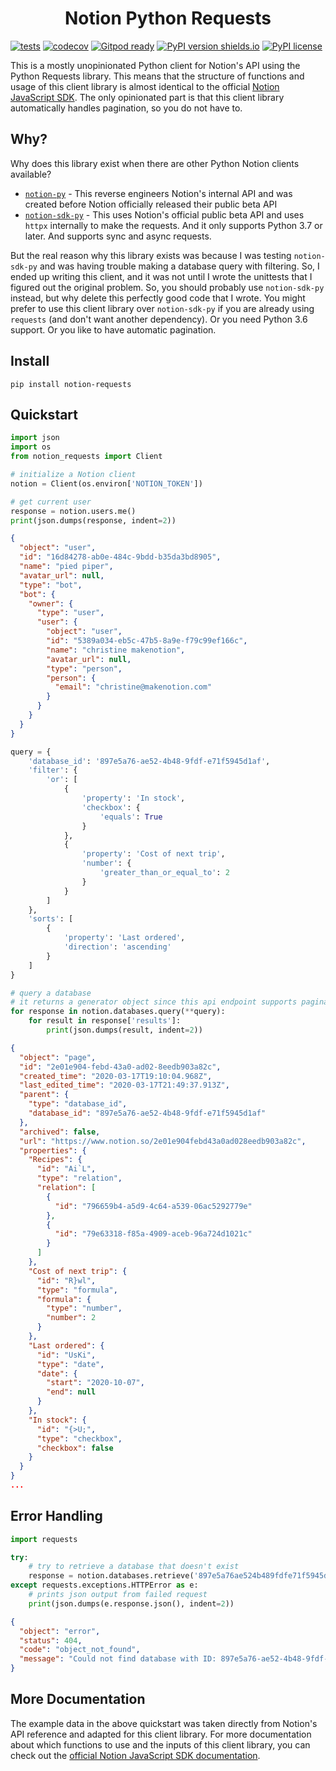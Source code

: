 <h1 align="center">Notion Python Requests</h1>

[![tests](https://github.com/nyoungstudios/notion-py-requests/actions/workflows/python_test.yml/badge.svg)](https://github.com/nyoungstudios/notion-py-requests/actions/workflows/python_test.yml)
[![codecov](https://codecov.io/gh/nyoungstudios/notion-py-requests/branch/main/graph/badge.svg?token=9M2UZ4WJ36)](https://codecov.io/gh/nyoungstudios/notion-py-requests)
[![Gitpod ready](https://img.shields.io/badge/Gitpod-ready-blue?logo=gitpod)](https://gitpod.io/#https://github.com/nyoungstudios/notion-py-requests)
[![PyPI version shields.io](https://img.shields.io/pypi/v/notion-requests.svg)](https://pypi.python.org/project/notion-requests/)
[![PyPI license](https://img.shields.io/pypi/l/notion-requests.svg)](https://pypi.python.org/project/notion-requests/)

This is a mostly unopinionated Python client for Notion's API using the Python Requests library. This means that the
structure of functions and usage of this client library is almost identical to the official
[Notion JavaScript SDK](https://developers.notion.com/reference/intro). The only opinionated part is that this client
library automatically handles pagination, so you do not have to.

## Why?
Why does this library exist when there are other Python Notion clients available?
- [`notion-py`](https://github.com/jamalex/notion-py) - This reverse engineers Notion's internal API and was created
    before Notion officially released their public beta API
- [`notion-sdk-py`](https://github.com/ramnes/notion-sdk-py) - This uses Notion's official public beta API and
    uses `httpx` internally to make the requests. And it only supports Python 3.7 or later. And supports sync and async
    requests.

But the real reason why this library exists was because I was testing `notion-sdk-py` and was having trouble making a
database query with filtering. So, I ended up writing this client, and it was not until I wrote the unittests that I
figured out the original problem. So, you should probably use `notion-sdk-py` instead, but why delete this perfectly
good code that I wrote. You might prefer to use this client library over `notion-sdk-py` if you are already using
`requests` (and don't want another dependency). Or you need Python 3.6 support. Or you like to have automatic
pagination.

## Install

```shell
pip install notion-requests
```

## Quickstart

```python
import json
import os
from notion_requests import Client

# initialize a Notion client
notion = Client(os.environ['NOTION_TOKEN'])

# get current user
response = notion.users.me()
print(json.dumps(response, indent=2))
```

```json
{
  "object": "user",
  "id": "16d84278-ab0e-484c-9bdd-b35da3bd8905",
  "name": "pied piper",
  "avatar_url": null,
  "type": "bot",
  "bot": {
    "owner": {
      "type": "user",
      "user": {
        "object": "user",
        "id": "5389a034-eb5c-47b5-8a9e-f79c99ef166c",
        "name": "christine makenotion",
        "avatar_url": null,
        "type": "person",
        "person": {
          "email": "christine@makenotion.com"
        }
      }
    }
  }
}
```

```python
query = {
    'database_id': '897e5a76-ae52-4b48-9fdf-e71f5945d1af',
    'filter': {
        'or': [
            {
                'property': 'In stock',
                'checkbox': {
                    'equals': True
                }
            },
            {
                'property': 'Cost of next trip',
                'number': {
                    'greater_than_or_equal_to': 2
                }
            }
        ]
    },
    'sorts': [
        {
            'property': 'Last ordered',
            'direction': 'ascending'
        }
    ]
}

# query a database
# it returns a generator object since this api endpoint supports pagination
for response in notion.databases.query(**query):
    for result in response['results']:
        print(json.dumps(result, indent=2))
```

```json
{
  "object": "page",
  "id": "2e01e904-febd-43a0-ad02-8eedb903a82c",
  "created_time": "2020-03-17T19:10:04.968Z",
  "last_edited_time": "2020-03-17T21:49:37.913Z",
  "parent": {
    "type": "database_id",
    "database_id": "897e5a76-ae52-4b48-9fdf-e71f5945d1af"
  },
  "archived": false,
  "url": "https://www.notion.so/2e01e904febd43a0ad028eedb903a82c",
  "properties": {
    "Recipes": {
      "id": "Ai`L",
      "type": "relation",
      "relation": [
        {
          "id": "796659b4-a5d9-4c64-a539-06ac5292779e"
        },
        {
          "id": "79e63318-f85a-4909-aceb-96a724d1021c"
        }
      ]
    },
    "Cost of next trip": {
      "id": "R}wl",
      "type": "formula",
      "formula": {
        "type": "number",
        "number": 2
      }
    },
    "Last ordered": {
      "id": "UsKi",
      "type": "date",
      "date": {
        "start": "2020-10-07",
        "end": null
      }
    },
    "In stock": {
      "id": "{>U;",
      "type": "checkbox",
      "checkbox": false
    }
  }
}
...
```

## Error Handling
```python
import requests

try:
    # try to retrieve a database that doesn't exist
    response = notion.databases.retrieve('897e5a76ae524b489fdfe71f5945d1af')
except requests.exceptions.HTTPError as e:
    # prints json output from failed request
    print(json.dumps(e.response.json(), indent=2))
```

```json
{
  "object": "error",
  "status": 404,
  "code": "object_not_found",
  "message": "Could not find database with ID: 897e5a76-ae52-4b48-9fdf-e71f5945d1af."
}
```

## More Documentation
The example data in the above quickstart was taken directly from Notion's API reference and adapted for this client
library. For more documentation about which functions to use and the inputs of this client library, you can check out
the [official Notion JavaScript SDK documentation](https://developers.notion.com/reference/intro).
